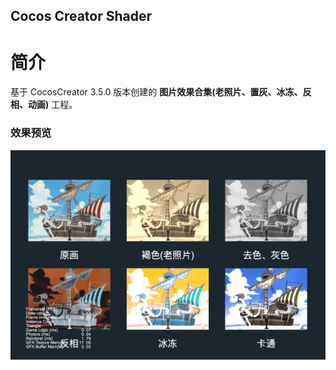 ## Cocos Creator Shader

# 简介
基于 CocosCreator 3.5.0 版本创建的 **图片效果合集(老照片、置灰、冰冻、反相、动画)** 工程。

### 效果预览
![image](../../../image/202202/2022022402.png)